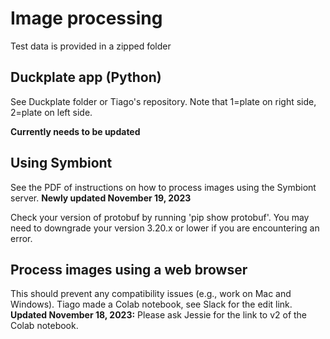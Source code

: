 # Image processing

Test data is provided in a zipped folder

## Duckplate app (Python)
See Duckplate folder or Tiago's repository. Note that 1=plate on right side, 2=plate on left side.

**Currently needs to be updated**

## Using Symbiont
See the PDF of instructions on how to process images using the Symbiont server. **Newly updated November 19, 2023**

Check your version of protobuf by running 'pip show protobuf'. You may need to downgrade your version 3.20.x or lower if you are encountering an error.

## Process images using a web browser
This should prevent any compatibility issues (e.g., work on Mac and Windows). Tiago made a Colab notebook, see Slack for the edit link. **Updated November 18, 2023:** Please ask Jessie for the link to v2 of the Colab notebook.

